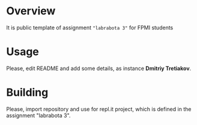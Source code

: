 # Overview

It is public template of assignment `"labrabota 3"` for FPMI students

# Usage

Please, edit README and add some details, as instance **Dmitriy Tretiakov**.

# Building

Please, import repository and use for repl.it project, which is defined in the assignment "labrabota 3".
